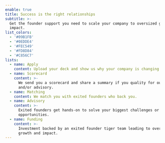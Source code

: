 ```yaml
---
enable: true
title: Success is the right relationships
subtitle: >-
  Get the founder support you need to scale your company to oversized growth and
  impact.
list_colors:
  - '#09B1FB'
  - '#0EDDE4'
  - '#FEC549'
  - '#FD8D84'
  - '#C856C7'
lists:
  - name: Apply
    content: Upload your deck and show us why your company is changing the game.
  - name: Scorecard
    content: >-
      We send you a scorecard and share a summary if you quality for our fund
      and/or advisory.
  - name: Matching
    content: We match you with exited founders who back you.
  - name: Advisory
    content: >-
      Exited founders get hands-on to solve your biggest challenges or seize
      opportunities.
  - name: Funding
    content: >-
      Investment backed by an exited founder tiger team leading to oversized
      growth and impact.
---
```


